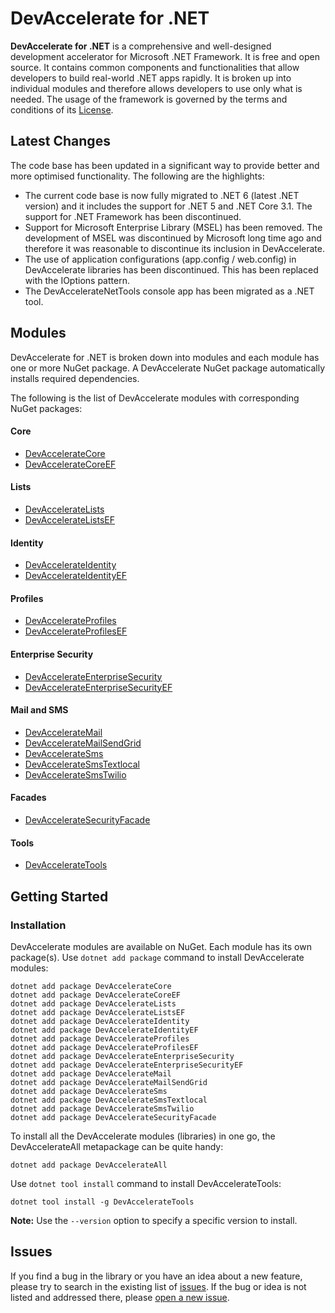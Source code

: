 # DevAccelerate for .NET

**DevAccelerate for .NET** is a comprehensive and well-designed development accelerator for Microsoft .NET Framework. It is free and open source. It contains common components and functionalities that allow developers to build real-world .NET apps rapidly. It is broken up into individual modules and therefore allows developers to use only what is needed. The usage of the framework is governed by the terms and conditions of its [License](https://github.com/devaccelerate/DevAccelerateNet/blob/master/LICENSE).

## Latest Changes
The code base has been updated in a significant way to provide better and more optimised functionality. The following are the highlights:
* The current code base is now fully migrated to .NET 6 (latest .NET version) and it includes the support for .NET 5 and .NET Core 3.1. The support for .NET Framework has been discontinued.
* Support for Microsoft Enterprise Library (MSEL) has been removed. The development of MSEL was discontinued by Microsoft long time ago and therefore it was reasonable to discontinue its inclusion in DevAccelerate.
* The use of application configurations (app.config / web.config) in DevAccelerate libraries has been discontinued. This has been replaced with the IOptions pattern.
* The DevAccelerateNetTools console app has been migrated as a .NET tool.

## Modules

DevAccelerate for .NET is broken down into modules and each module has one or more NuGet package. A DevAccelerate NuGet package automatically installs required dependencies.

The following is the list of DevAccelerate modules with corresponding NuGet packages:
#### Core
* [DevAccelerateCore](https://www.nuget.org/packages/DevAccelerateCore)
* [DevAccelerateCoreEF](https://www.nuget.org/packages/DevAccelerateCoreEF)
#### Lists
* [DevAccelerateLists](https://www.nuget.org/packages/DevAccelerateLists/)
* [DevAccelerateListsEF](https://www.nuget.org/packages/DevAccelerateListsEF/)
#### Identity
* [DevAccelerateIdentity](https://www.nuget.org/packages/DevAccelerateIdentity/)
* [DevAccelerateIdentityEF](https://www.nuget.org/packages/DevAccelerateIdentityEF/)
#### Profiles
* [DevAccelerateProfiles](https://www.nuget.org/packages/DevAccelerateProfiles/)
* [DevAccelerateProfilesEF](https://www.nuget.org/packages/DevAccelerateProfilesEF/)
#### Enterprise Security
* [DevAccelerateEnterpriseSecurity](https://www.nuget.org/packages/DevAccelerateEnterpriseSecurity/)
* [DevAccelerateEnterpriseSecurityEF](https://www.nuget.org/packages/DevAccelerateEnterpriseSecurityEF/)
#### Mail and SMS
* [DevAccelerateMail](https://www.nuget.org/packages/DevAccelerateMail/)
* [DevAccelerateMailSendGrid](https://www.nuget.org/packages/DevAccelerateMailSendGrid/)
* [DevAccelerateSms](https://www.nuget.org/packages/DevAccelerateSms/)
* [DevAccelerateSmsTextlocal](https://www.nuget.org/packages/DevAccelerateSmsTextlocal/)
* [DevAccelerateSmsTwilio](https://www.nuget.org/packages/DevAccelerateSmsTwilio/)
#### Facades
* [DevAccelerateSecurityFacade](https://www.nuget.org/packages/DevAccelerateSecurityFacade/)
#### Tools
* [DevAccelerateTools](https://www.nuget.org/packages/DevAccelerateTools/)

## Getting Started
### Installation
DevAccelerate modules are available on NuGet. Each module has its own package(s). Use ```dotnet add package``` command to install DevAccelerate modules:
```
dotnet add package DevAccelerateCore
dotnet add package DevAccelerateCoreEF
dotnet add package DevAccelerateLists
dotnet add package DevAccelerateListsEF
dotnet add package DevAccelerateIdentity
dotnet add package DevAccelerateIdentityEF
dotnet add package DevAccelerateProfiles
dotnet add package DevAccelerateProfilesEF
dotnet add package DevAccelerateEnterpriseSecurity
dotnet add package DevAccelerateEnterpriseSecurityEF
dotnet add package DevAccelerateMail
dotnet add package DevAccelerateMailSendGrid
dotnet add package DevAccelerateSms
dotnet add package DevAccelerateSmsTextlocal
dotnet add package DevAccelerateSmsTwilio
dotnet add package DevAccelerateSecurityFacade
```
To install all the DevAccelerate modules (libraries) in one go, the DevAccelerateAll metapackage can be quite handy:
```
dotnet add package DevAccelerateAll
```
Use ```dotnet tool install``` command to install DevAccelerateTools:
```
dotnet tool install -g DevAccelerateTools
```
**Note:** Use the ```--version``` option to specify a specific version to install.

## Issues

If you find a bug in the library or you have an idea about a new feature, please try to search in the existing list of [issues](https://github.com/devaccelerate/DevAccelerateNet/issues). If the bug or idea is not listed and addressed there, please [open a new issue](https://github.com/devaccelerate/DevAccelerateNet/issues/new).
